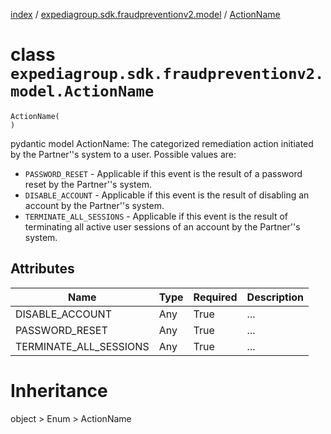 [index](index.md) / [expediagroup.sdk.fraudpreventionv2.model](expediagroup.sdk.fraudpreventionv2.model.md) / [ActionName](ActionName.md)
# class `expediagroup.sdk.fraudpreventionv2.model.ActionName`
```
ActionName(
)
```

pydantic model ActionName: The categorized remediation action initiated by the Partner''s system to a user. Possible values are:
- `PASSWORD_RESET` - Applicable if this event is the result of a password reset by the Partner''s system.
- `DISABLE_ACCOUNT` - Applicable if this event is the result of disabling an account by the Partner''s system.
- `TERMINATE_ALL_SESSIONS` - Applicable if this event is the result of terminating all active user sessions of an account by the Partner''s system.



## Attributes
    
    
        
    
        
    
        
    

|          Name          | Type | Required | Description |
|------------------------|------|----------|-------------|
|    DISABLE_ACCOUNT     | Any  |   True   |     ...     |
|     PASSWORD_RESET     | Any  |   True   |     ...     |
| TERMINATE_ALL_SESSIONS | Any  |   True   |     ...     |










# Inheritance
object > Enum > ActionName